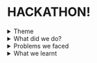 # HACKATHON!
<details>
<summary>Theme</summary>
how can we leverage technology to provide access to justice for all? or
how can we leverage technology to promote peace and inclusive to society
</details>
<details>
<summary>What did we do?</summary>
We made a website that was inspired by facebook marketplace.
</details>
<details>
<summary>Problems we faced</summary>
A LOT.
</details>
<details>
<summary>What we learnt</summary>
React.
</details>


